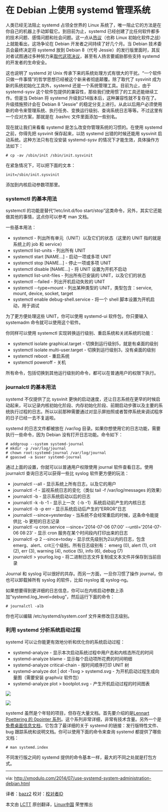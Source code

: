 在 Debian 上使用 systemd 管理系统
================================================================================
人类已经无法阻止 systemd 占领全世界的 Linux 系统了，唯一阻止它的方法是在你自己的机器上手动卸载它。到目前为止，systemd 已经创建了比任何软件都多的技术问题、感情问题和社会问题。这一点从[热议][1]（也称 Linux 初始化软件之战）上就能看出，这场争论在 Debian 开发者之间持续了好几个月。当 Debian 技术委员会最终决定将 systemd 放到 Debian 8（代号 Jessie）的发行版里面时，其反对者试图通过多种努力来[取代这项决议][2]，甚至有人扬言要威胁那些支持 systemd 的开发者的生命安全。

这也说明了 systemd 对 Unix 传承下来的系统处理方式有很大的干扰。“一个软件只做一件事情”的哲学思想已经被这个新来者彻底颠覆。除了取代了 sysvinit 成为新的系统初始化工具外，systemd 还是一个系统管理工具。目前为止，由于 systemd-sysv 这个软件包提供的兼容性，那些我们使用惯了的工具还能继续工作。但是当 Debian 将 systemd 升级到214版本后，这种兼容性就不复存在了。升级措施预计会在 Debian 8 "Jessie" 的稳定分支上进行。从此以后用户必须使用新的命令来管理系统、执行任务、变换运行级别、查询系统日志等等。不过这里有一个应对方案，那就是在 .bashrc 文件里面添加一些别名。

现在就让我们来看看 systemd 是怎么改变你管理系统的习惯的。在使用 systemd 之前，你得先把 sysvinit 保存起来，以防 systemd 出错的时候还能用 sysvinit 启动系统。这种方法只有在没安装 systemd-sysv 的情况下才能生效，具体操作方法如下：

    # cp -av /sbin/init /sbin/init.sysvinit 

在紧急情况下，可以把下面的文本：

    init=/sbin/init.sysvinit

添加到内核启动参数项那里。

### systemctl 的基本用法 ###

systemctl 的功能是替代“/etc/init.d/foo start/stop”这类命令，另外，其实它还能做其他的事情，这点你可以参考 man 文档。

一些基本用法：

- systemctl - 列出所有单元（UNIT）以及它们的状态（这里的 UNIT 指的就是系统上的 job 和 service）
- systemctl list-units - 列出所有 UNIT
- systemctl start [NAME...] - 启动一项或多项 UNIT
- systemctl stop [NAME...] - 停止一项或多项 UNIT
- systemctl disable [NAME...] - 将 UNIT 设置为开机不启动
- systemctl list-unit-files - 列出所有已安装的 UNIT，以及它们的状态
- systemctl --failed - 列出开机启动失败的 UNIT
- systemctl --type=mount - 列出某种类型的 UNIT，类型包含：service, mount, device, socket, target
- systemctl enable debug-shell.service - 将一个 shell 脚本设置为开机启动，用于调试

为了更方便处理这些 UNIT，你可以使用 systemd-ui 软件包，你只要输入 systemadm 命令就可以使用这个软件。

你同样可以使用 systemctl 实现转换运行级别、重启系统和关闭系统的功能：

- systemctl isolate graphical.target - 切换到运行级别5，就是有桌面的级别
- systemctl isolate multi-user.target - 切换到运行级别3，没有桌面的级别
- systemctl reboot - 重启系统
- systemctl poweroff - 关机

所有命令，包括切换到其他运行级别的命令，都可以在普通用户的权限下执行。

### journalctl 的基本用法 ###

systemd 不仅提供了比 sysvinit 更快的启动速度，还让日志系统在更早的时候启动起来，可以记录内核初始化阶段、内存初始化阶段、前期启动步骤以及主要的系统执行过程的日志。所以以前那种需要通过对显示屏拍照或者暂停系统来调试程序的日子已经一去不复返啦。

systemd 的日志文件都被放在 /var/log 目录。如果你想使用它的日志功能，需要执行一些命令，因为 Debian 没有打开日志功能。命令如下：

    # addgroup --system systemd-journal
    # mkdir -p /var/log/journal
    # chown root:systemd-journal /var/log/journal
    # gpasswd -a $user systemd-journal 

通过上面的设置，你就可以以普通用户权限使用 journal 软件查看日志。使用 journalctl 查询日志可以获得一些比 syslog 软件更方便的玩法：

- journalctl --all - 显示系统上所有日志，以及它的用户
- journalctl -f - 监视系统日志的变化（类似 tail -f /var/log/messages 的效果）
- journalctl -b - 显示系统启动以后的日志
- journalctl -k -b -1 - 显示上一次（-b -1）系统启动前产生的内核日志
- journalctl -b -p err - 显示系统启动后产生的“ERROR”日志
- journalctl --since=yesterday - 当系统不会经常重启的时候，这条命令能提供比 -b 更短的日志记录
- journalctl -u cron.service --since='2014-07-06 07:00' --until='2014-07-06 08:23' - 显示 cron 服务在某个时间段内打印出来的日志
- journalctl -p 2 --since=today - 显示优先级别为2以内的日志，包含 emerg、alert、crit三个级别。所有日志级别有： emerg (0), alert (1), crit (2), err (3), warning (4), notice (5), info (6), debug (7)
- journalctl > yourlog.log - 将二进制日志文件复制成文本文件并保存到当前目录

Journal 和 syslog 可以很好的共存。而另一方面，一旦你习惯了操作 journal，你也可以卸载掉所有 syslog 的软件，比如 rsyslog 或 syslog-ng。

如果想要得到更详细的日志信息，你可以在内核启动参数上添加“systemd.log_level=debug”，然后运行下面的命令：

    # journalctl -alb 

你也可以编辑 /etc/systemd/system.conf 文件来修改日志级别。

### 利用 systemd 分析系统启动过程 ###

systemd 可以让你能更有效地分析和优化你的系统启动过程：

- systemd-analyze - 显示本次启动系统过程中用户态和内核态所花的时间
- systemd-analyze blame - 显示每个启动项所花费的时间明细
- systemd-analyze critical-chain - 按时间顺序打印 UNIT 树
- systemd-analyze dot | dot -Tsvg > systemd.svg - 为开机启动过程生成向量图（需要安装 graphviz 软件包）
- systemd-analyze plot > bootplot.svg - 产生开机启动过程的时间图表

![](https://farm6.staticflickr.com/5559/14607588994_38543638b3_z.jpg)

![](https://farm6.staticflickr.com/5565/14423020978_14b21402c8_z.jpg)

systemd 虽然是个年轻的项目，但存在大量文档。首先要介绍的是[Lennart Poettering 的 0pointer 系列][3]。这个系列非常详细，非常有技术含量。另外一个是[免费桌面信息文档][4]，它包含了最详细的关于 systemd 的链接：发行版特性文件、bug 跟踪系统和说明文档。你可以使用下面的命令来查询 systemd 都提供了哪些文档：

    # man systemd.index 

不同发行版之间的 systemd 提供的命令基本一样，最大的不同之处就是打包方式。

--------------------------------------------------------------------------------

via: http://xmodulo.com/2014/07/use-systemd-system-administration-debian.html

译者：[bazz2](https://github.com/bazz2) 校对：[校对者ID](https://github.com/校对者ID)

本文由 [LCTT](https://github.com/LCTT/TranslateProject) 原创翻译，[Linux中国](http://linux.cn/) 荣誉推出

[1]:https://lists.debian.org/debian-devel/2013/10/msg00444.html
[2]:https://lists.debian.org/debian-devel/2014/02/msg00316.html
[3]:http://0pointer.de/blog/projects/systemd.html
[4]:http://www.freedesktop.org/wiki/Software/systemd/
